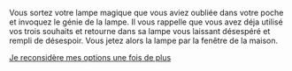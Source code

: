 Vous sortez votre lampe magique que vous aviez oubliée
dans votre poche et invoquez le génie de la lampe. 
Il vous rappelle que vous avez déja utilisé vos trois souhaits 
et retourne dans sa lampe 
vous laissant désespéré et rempli de désespoir.
Vous jetez alors la lampe par la fenêtre de la maison.

[Je reconsidère mes options une fois de plus](../feu-de-camp.md)
